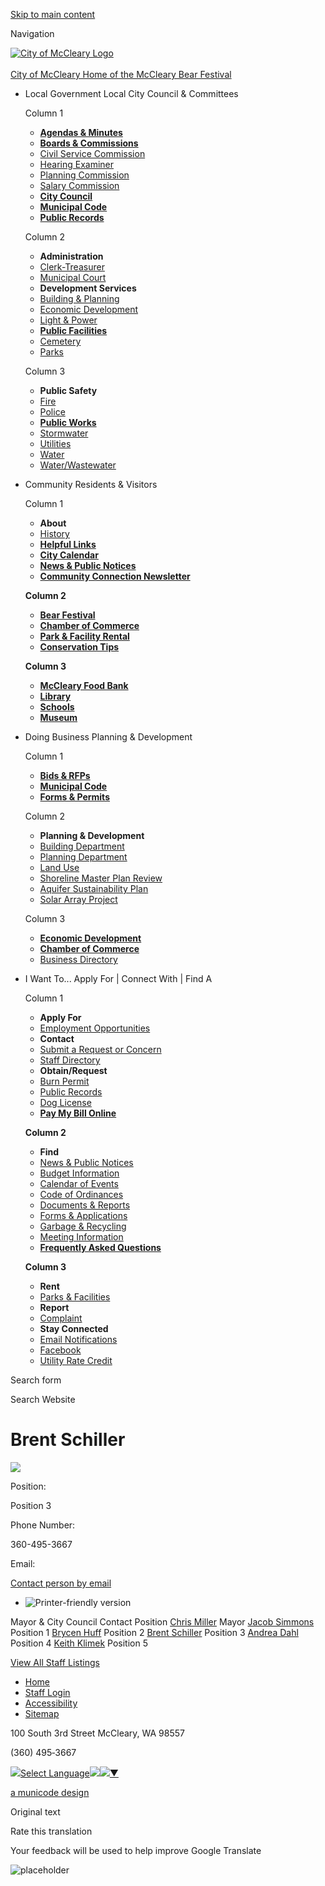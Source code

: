 [Skip to main content](https://www.cityofmccleary.com/directory-listing/brent-schiller-0/)

Navigation

[![City of McCleary Logo](https://www.cityofmccleary.com/sites/all/themes/aha_compass/logo.png)  
\
City of McCleary Home of the McCleary Bear Festival](https://www.cityofmccleary.com "City of McCleary Home")

- Local Government Local City Council &amp; Committees
  
  Column 1
  
  - [**Agendas &amp; Minutes**](https://www.cityofmccleary.com/meetings)
  - [**Boards &amp; Commissions**](https://www.cityofmccleary.com/bc)
  - [Civil Service Commission](https://www.cityofmccleary.com/bc-csc)
  - [Hearing Examiner](https://www.cityofmccleary.com/bc-he)
  - [Planning Commission](https://www.cityofmccleary.com/bc-pc)
  - [Salary Commission](https://www.cityofmccleary.com/bc/page/salary-commission)
  - [**City Council**](https://www.cityofmccleary.com/citycouncil)
  - [**Municipal Code**](https://library.municode.com/wa/mccleary/codes/code_of_ordinances)
  - [**Public Records**](https://www.cityofmccleary.com/administration/page/city-public-records-request-form)
  
  Column 2
  
  - **Administration**
  - [Clerk-Treasurer](https://www.cityofmccleary.com/administration/page/clerk-treasurer)
  - [Municipal Court](https://www.cityofmccleary.com/administration/page/mccleary-municipal-court)
  - **Development Services**
  - [Building &amp; Planning](https://www.cityofmccleary.com/buildingplanning)
  - [Economic Development](https://www.cityofmccleary.com/buildingplanning/page/economic-development)
  - [Light &amp; Power](https://www.cityofmccleary.com/lightandpower)
  - [**Public Facilities**](https://www.cityofmccleary.com/parksandcemetery/page/parks-facility-reservations)
  - [Cemetery](https://www.cityofmccleary.com/parksandcemetery)
  - [Parks](https://www.cityofmccleary.com/parksandcemetery)
  
  Column 3
  
  - **Public Safety**
  - [Fire](https://www.cityofmccleary.com/fire)
  - [Police](https://www.cityofmccleary.com/police)
  - [**Public Works**](https://www.cityofmccleary.com/publicworks)
  - [Stormwater](https://www.cityofmccleary.com/publicworks/page/stormwater)
  - [Utilities](https://www.cityofmccleary.com/publicworks/page/utilities)
  - [Water](https://www.cityofmccleary.com/publicworks/page/water)
  - [Water/Wastewater](https://www.cityofmccleary.com/publicworks/page/water-wastewater)
- Community Residents &amp; Visitors
  
  Column 1
  
  - **About**
  - [History](https://www.cityofmccleary.com/community/page/history-city)
  - [**Helpful Links**](https://www.cityofmccleary.com/community/page/helpful-links)
  - [**City Calendar**](https://www.cityofmccleary.com/calendar)
  - [**News &amp; Public Notices**](https://www.cityofmccleary.com/news)
  - [**Community Connection Newsletter**](https://www.cityofmccleary.com/community/page/community-connection-newsletters-0)
  
  **Column 2**
  
  - [**Bear Festival**](https://www.cityofmccleary.com/community/page/bear-festival)
  - [**Chamber of Commerce**](https://www.cityofmccleary.com/community/page/chamber-commerce)
  - [**Park &amp; Facility Rental**](https://www.cityofmccleary.com/parksandcemetery/page/parks-facility-reservations)
  - [**Conservation Tips**](https://www.cityofmccleary.com/community/page/conservation-tips)
  
  **Column 3**
  
  - [**McCleary Food Bank**](https://www.cityofmccleary.com/community/page/mccleary-food-bank)
  - [**Library**](https://www.trl.org/locations/mccleary)
  - [**Schools**](https://mccleary.wednet.edu)
  - [**Museum**](https://mcclearymuseum.org)
- Doing Business Planning &amp; Development
  
  Column 1
  
  - [**Bids &amp; RFPs**](https://www.cityofmccleary.com/rfps)
  - [**Municipal Code**](https://library.municode.com/wa/mccleary/codes/code_of_ordinances)
  - [**Forms &amp; Permits**](https://www.cityofmccleary.com/forms)
  
  Column 2
  
  - **Planning &amp; Development**
  - [Building Department](https://www.cityofmccleary.com/community/page/building-department)
  - [Planning Department](https://www.cityofmccleary.com/buildingplanning/page/planning-department)
  - [Land Use](https://www.cityofmccleary.com/buildingplanning/page/land-use)
  - [Shoreline Master Plan Review](https://www.cityofmccleary.com/buildingplanning/page/shoreline-master-plan-periodic-review)
  - [Aquifer Sustainability Plan](https://www.cityofmccleary.com/buildingplanning/page/wildcat-creek-aquifer-study)
  - [Solar Array Project](https://www.cityofmccleary.com/buildingplanning/page/mccleary-solar-array-project)
  
  Column 3
  
  - [**Economic Development**](https://www.cityofmccleary.com/buildingplanning/page/economic-development)
  - [**Chamber of Commerce**](https://www.cityofmccleary.com/community/page/chamber-commerce)
  - [Business Directory](https://www.cityofmccleary.com/community/page/mccleary-business-directory)
- I Want To... Apply For | Connect With | Find A
  
  Column 1
  
  - **Apply For**
  - [Employment Opportunities](https://www.cityofmccleary.com/jobs)
  - **Contact**
  - [Submit a Request or Concern](https://www.cityofmccleary.com/contact)
  - [Staff Directory](https://www.cityofmccleary.com/directory)
  - **Obtain/Request**
  - [Burn Permit](https://www.cityofmccleary.com/administration/page/burn-permit-application)
  - [Public Records](https://www.cityofmccleary.com/administration/page/city-public-records-request-form)
  - [Dog License](https://www.cityofmccleary.com/administration/page/dog-licensing)
  - [**Pay My Bill Online**](https://www.cityofmccleary.com/publicworks/page/utility-billing)
  
  **Column 2**
  
  - **Find**
  - [News &amp; Public Notices](https://www.cityofmccleary.com/news)
  - [Budget Information](https://www.cityofmccleary.com/administration/page/budget-information)
  - [Calendar of Events](https://www.cityofmccleary.com/calendar)
  - [Code of Ordinances](https://library.municode.com/wa/mccleary/codes/code_of_ordinances)
  - [Documents &amp; Reports](https://www.cityofmccleary.com/documents)
  - [Forms &amp; Applications](https://www.cityofmccleary.com/forms)
  - [Garbage &amp; Recycling](https://www.cityofmccleary.com/publicworks/page/garbage)
  - [Meeting Information](https://www.cityofmccleary.com/meetings)
  - [**Frequently Asked Questions**](https://www.cityofmccleary.com/faqs)
  
  **Column 3**
  
  - **Rent**
  - [Parks &amp; Facilities](https://www.cityofmccleary.com/parksandcemetery/page/parks-facility-reservations)
  - **Report**
  - [Complaint](https://www.cityofmccleary.com/contact)
  - **Stay Connected**
  - [Email Notifications](https://www.cityofmccleary.com/subscribe)
  - [Facebook](https://www.facebook.com/CityofMcCleary)
  - [Utility Rate Credit](https://www.cityofmccleary.com/ru/page/power-utility-rate-credits)

Search form

Search Website

# Brent Schiller

![](https://www.cityofmccleary.com/sites/default/files/styles/full_node_primary/public/default_images/profile-photo-placeholder.jpg?itok=TDdYwOS2)

Position: 

Position 3

Phone Number: 

360-495-3667

Email: 

[Contact person by email](https://www.cityofmccleary.com/email/node/14331/field_email)

- ![Printer-friendly version](https://www.cityofmccleary.com/sites/all/modules/print/icons/print_icon.png "Printer-friendly version")

Mayor &amp; City Council Contact Position [Chris Miller](https://www.cityofmccleary.com/directory-listing/chris-miller) Mayor [Jacob Simmons](https://www.cityofmccleary.com/directory-listing/jacob-simmons) Position 1 [Brycen Huff](https://www.cityofmccleary.com/directory-listing/brycen-huff) Position 2 [Brent Schiller](https://www.cityofmccleary.com/directory-listing/brent-schiller-0) Position 3 [Andrea Dahl](https://www.cityofmccleary.com/directory-listing/andrea-dahl) Position 4 [Keith Klimek](https://www.cityofmccleary.com/directory-listing/keith-klimek) Position 5

[View All Staff Listings](https://www.cityofmccleary.com/directory)

- [Home](https://www.cityofmccleary.com)
- [Staff Login](https://www.cityofmccleary.com/user/login?current=node%2F14331)
- [Accessibility](https://www.cityofmccleary.com/administration/page/website-accessibility)
- [Sitemap](https://www.cityofmccleary.com/sitemap)

100 South 3rd Street McCleary, WA 98557

(360) 495‑3667

![](https://www.google.com/images/cleardot.gif)[Select Language![](https://www.google.com/images/cleardot.gif)​![](https://www.google.com/images/cleardot.gif)▼](https://www.cityofmccleary.com/directory-listing/brent-schiller-0)

[a municode design](https://www.municodeweb.com)

Original text

Rate this translation

Your feedback will be used to help improve Google Translate

![placeholder](https://www.cityofmccleary.com/sites/all/themes/aha_compass/logo.png)